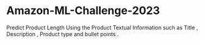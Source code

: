 # Amazon-ML-Challenge-2023
Predict Product Length Using the Product Textual Information such as Title , Description , Product type and bullet points .

